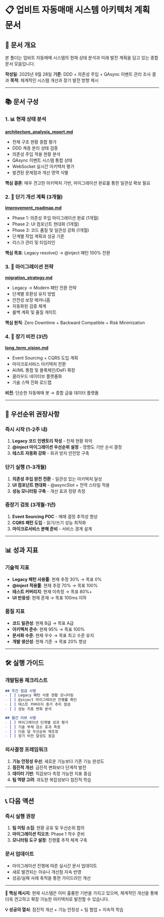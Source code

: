 # 📋 업비트 자동매매 시스템 아키텍처 계획 문서

## 🎯 문서 개요

본 폴더는 업비트 자동매매 시스템의 현재 상태 분석과 미래 발전 계획을 담고 있는 종합 문서 모음입니다.

**작성일**: 2025년 9월 28일
**기준**: DDD + 의존성 주입 + QAsync 이벤트 관리 조사 결과
**목적**: 체계적인 시스템 개선과 장기 발전 방향 제시

---

## 📚 문서 구성

### 1. 📊 현재 상태 분석

**[architecture_analysis_report.md](architecture_analysis_report.md)**

- 전체 구조 현황 종합 평가
- DDD 계층 분리 상태 검증
- 의존성 주입 적용 현황 분석
- QAsync 이벤트 시스템 통합 상태
- WebSocket 실시간 아키텍처 평가
- 발견된 문제점과 개선 영역 식별

**핵심 결론**: 매우 견고한 아키텍처 기반, 마이그레이션 완료를 통한 일관성 확보 필요

### 2. 🚀 단기 개선 계획 (3개월)

**[improvement_roadmap.md](improvement_roadmap.md)**

- Phase 1: 의존성 주입 마이그레이션 완료 (1개월)
- Phase 2: UI 컴포넌트 현대화 (1개월)
- Phase 3: 코드 품질 및 일관성 강화 (1개월)
- 단계별 작업 계획과 성공 기준
- 리스크 관리 및 타임라인

**핵심 목표**: Legacy resolve() → @inject 패턴 100% 전환

### 3. 🔄 마이그레이션 전략

**[migration_strategy.md](migration_strategy.md)**

- Legacy → Modern 패턴 전환 전략
- 단계별 호환성 유지 방법
- 안전성 보장 메커니즘
- 자동화된 검증 체계
- 롤백 계획 및 품질 게이트

**핵심 원칙**: Zero Downtime + Backward Compatible + Risk Minimization

### 4. 🔮 장기 비전 (3년)

**[long_term_vision.md](long_term_vision.md)**

- Event Sourcing + CQRS 도입 계획
- 마이크로서비스 아키텍처 전환
- AI/ML 통합 및 블록체인/DeFi 확장
- 클라우드 네이티브 플랫폼화
- 기술 스택 진화 로드맵

**비전**: 단순한 자동매매 봇 → 종합 금융 데이터 플랫폼

---

## 🎯 우선순위 권장사항

### 즉시 시작 (1-2주 내)

1. **Legacy 코드 인벤토리 작성** - 전체 현황 파악
2. **@inject 마이그레이션 우선순위 설정** - 영향도 기반 순서 결정
3. **테스트 자동화 강화** - 회귀 방지 안전망 구축

### 단기 실행 (1-3개월)

1. **의존성 주입 완전 전환** - 일관성 있는 아키텍처 달성
2. **UI 컴포넌트 현대화** - @asyncSlot + 전역 스타일 적용
3. **성능 모니터링 구축** - 개선 효과 정량 측정

### 중장기 검토 (3개월-1년)

1. **Event Sourcing POC** - 매매 결정 추적성 향상
2. **CQRS 패턴 도입** - 읽기/쓰기 성능 최적화
3. **마이크로서비스 분해 준비** - 서비스 경계 설계

---

## 📊 성과 지표

### 기술적 지표

- **Legacy 패턴 사용률**: 현재 추정 30% → 목표 0%
- **@inject 적용률**: 현재 추정 70% → 목표 100%
- **테스트 커버리지**: 현재 미측정 → 목표 80%+
- **UI 반응성**: 현재 혼재 → 목표 100ms 이하

### 품질 지표

- **코드 일관성**: 현재 B급 → 목표 A급
- **아키텍처 준수**: 현재 95% → 목표 100%
- **문서화 수준**: 현재 우수 → 목표 최고 수준 유지
- **개발 생산성**: 현재 기준 → 목표 20% 향상

---

## 🛠️ 실행 가이드

### 개발팀용 체크리스트

```markdown
## 주간 점검 사항
- [ ] Legacy 패턴 사용 현황 모니터링
- [ ] @inject 마이그레이션 진행률 확인
- [ ] 테스트 커버리지 증가 추이 점검
- [ ] 성능 지표 변화 분석

## 월간 리뷰 사항
- [ ] 마이그레이션 단계별 성과 평가
- [ ] 기술 부채 감소 효과 측정
- [ ] 다음 달 우선순위 재조정
- [ ] 장기 비전 달성도 점검
```

### 의사결정 프레임워크

1. **기능 안정성 우선**: 새로운 기능보다 기존 기능 완성도
2. **점진적 개선**: 급진적 변화보다 단계적 발전
3. **데이터 기반**: 직감보다 측정 가능한 지표 중심
4. **팀 역량 고려**: 과도한 복잡성보다 점진적 학습

---

## 📞 다음 액션

### 즉시 실행 권장

1. **팀 미팅 소집**: 현황 공유 및 우선순위 합의
2. **마이그레이션 킥오프**: Phase 1 착수 준비
3. **모니터링 도구 설정**: 진행률 추적 체계 구축

### 문서 업데이트

- 마이그레이션 진행에 따른 실시간 문서 업데이트
- 새로 발견되는 이슈나 개선점 지속 반영
- 성공/실패 사례 축적을 통한 가이드라인 개선

---

**🎯 핵심 메시지**: 현재 시스템은 이미 훌륭한 기반을 가지고 있으며, 체계적인 개선을 통해 더욱 견고하고 확장 가능한 아키텍처로 발전할 수 있습니다.

**💡 성공의 열쇠**: 점진적 개선 + 기능 안정성 + 팀 협업 + 지속적 학습
